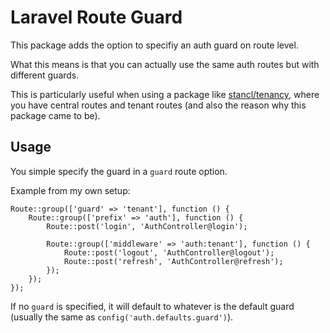 Laravel Route Guard
=================

This package adds the option to specifiy an auth guard on route level. 

What this means is that you can actually use the same auth routes but with different guards.

This is particularly useful when using a package like [stancl/tenancy](https://github.com/stancl/tenancy), where you have central routes and tenant routes (and also the reason why this package came to be). 

## Usage

You simple specify the guard in a `guard` route option.

Example from my own setup:

```
Route::group(['guard' => 'tenant'], function () {
    Route::group(['prefix' => 'auth'], function () {
        Route::post('login', 'AuthController@login');

        Route::group(['middleware' => 'auth:tenant'], function () {
            Route::post('logout', 'AuthController@logout');
            Route::post('refresh', 'AuthController@refresh');
        });
    });
});
```

If no `guard` is specified, it will default to whatever is the default guard (usually the same as `config('auth.defaults.guard')`).

